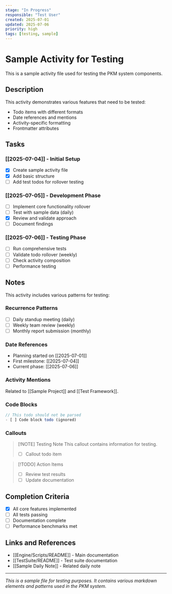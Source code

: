 ```yaml
---
stage: "In Progress"
responsible: "Test User"
created: 2025-07-01
updated: 2025-07-06
priority: high
tags: [testing, sample]
---
```


# Sample Activity for Testing

This is a sample activity file used for testing the PKM system components.

## Description

This activity demonstrates various features that need to be tested:
- Todo items with different formats
- Date references and mentions
- Activity-specific formatting
- Frontmatter attributes

## Tasks

### [[2025-07-04]] - Initial Setup
- [x] Create sample activity file
- [x] Add basic structure
- [ ] Add test todos for rollover testing

### [[2025-07-05]] - Development Phase
- [ ] Implement core functionality rollover
- [ ] Test with sample data (daily)
- [x] Review and validate approach
- [ ] Document findings

### [[2025-07-06]] - Testing Phase
- [ ] Run comprehensive tests
- [ ] Validate todo rollover (weekly)
- [ ] Check activity composition
- [ ] Performance testing

## Notes

This activity includes various patterns for testing:

### Recurrence Patterns
- [ ] Daily standup meeting (daily)
- [ ] Weekly team review (weekly) 
- [ ] Monthly report submission (monthly)

### Date References
- Planning started on [[2025-07-01]]
- First milestone: [[2025-07-04]]
- Current phase: [[2025-07-06]]

### Activity Mentions
Related to [[Sample Project]] and [[Test Framework]].

### Code Blocks
```javascript
// This todo should not be parsed
- [ ] Code block todo (ignored)
```

### Callouts
> [!NOTE] Testing Note
> This callout contains information for testing.
> - [ ] Callout todo item

> [!TODO] Action Items
> - [ ] Review test results
> - [ ] Update documentation

## Completion Criteria

- [x] All core features implemented
- [ ] All tests passing
- [ ] Documentation complete
- [ ] Performance benchmarks met

## Links and References

- [[Engine/Scripts/README]] - Main documentation
- [[TestSuite/README]] - Test suite documentation
- [[Sample Daily Note]] - Related daily note

---

*This is a sample file for testing purposes. It contains various markdown elements and patterns used in the PKM system.*
